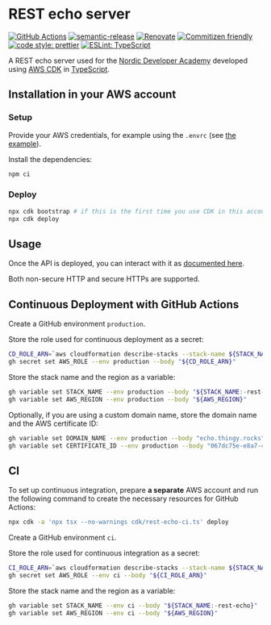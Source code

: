 # REST echo server

[![GitHub Actions](https://github.com/bifravst/rest-echo/workflows/Test%20and%20Release/badge.svg)](https://github.com/bifravst/rest-echo/actions/workflows/test-and-release.yaml)
[![semantic-release](https://img.shields.io/badge/%20%20%F0%9F%93%A6%F0%9F%9A%80-semantic--release-e10079.svg)](https://github.com/semantic-release/semantic-release)
[![Renovate](https://img.shields.io/badge/renovate-enabled-brightgreen.svg)](https://renovatebot.com)
[![Commitizen friendly](https://img.shields.io/badge/commitizen-friendly-brightgreen.svg)](http://commitizen.github.io/cz-cli/)
[![code style: prettier](https://img.shields.io/badge/code_style-prettier-ff69b4.svg)](https://github.com/prettier/prettier/)
[![ESLint: TypeScript](https://img.shields.io/badge/ESLint-TypeScript-blue.svg)](https://github.com/typescript-eslint/typescript-eslint)

A REST echo server used for the
[Nordic Developer Academy](https://academy.nordicsemi.com/) developed using
[AWS CDK](https://aws.amazon.com/cdk) in
[TypeScript](https://www.typescriptlang.org/).

## Installation in your AWS account

### Setup

Provide your AWS credentials, for example using the `.envrc` (see
[the example](.envrc.example)).

Install the dependencies:

```bash
npm ci
```

### Deploy

```bash
npx cdk bootstrap # if this is the first time you use CDK in this account
npx cdk deploy
```

## Usage

Once the API is deployed, you can interact with it as
[documented here](./features/REST-echo-API.feature.md).

Both non-secure HTTP and secure HTTPs are supported.

## Continuous Deployment with GitHub Actions

Create a GitHub environment `production`.

Store the role used for continuous deployment as a secret:

```bash
CD_ROLE_ARN=`aws cloudformation describe-stacks --stack-name ${STACK_NAME:-rest-echo} | jq -r '.Stacks[0].Outputs[] | select(.OutputKey == "cdRoleArn") | .OutputValue'`
gh secret set AWS_ROLE --env production --body "${CD_ROLE_ARN}"
```

Store the stack name and the region as a variable:

```bash
gh variable set STACK_NAME --env production --body "${STACK_NAME:-rest-echo}"
gh variable set AWS_REGION --env production --body "${AWS_REGION}"
```

Optionally, if you are using a custom domain name, store the domain name and the
AWS certificate ID:

```bash
gh variable set DOMAIN_NAME --env production --body "echo.thingy.rocks"
gh variable set CERTIFICATE_ID --env production --body "067dc75e-e8a7-4a28-aaa8-ff26f43f639c"
```

## CI

To set up continuous integration, prepare **a separate** AWS account and run the
following command to create the necessary resources for GitHub Actions:

```bash
npx cdk -a 'npx tsx --no-warnings cdk/rest-echo-ci.ts' deploy
```

Create a GitHub environment `ci`.

Store the role used for continuous integration as a secret:

```bash
CI_ROLE_ARN=`aws cloudformation describe-stacks --stack-name ${STACK_NAME:-rest-echo}-ci | jq -r '.Stacks[0].Outputs[] | select(.OutputKey == "roleArn") | .OutputValue'`
gh secret set AWS_ROLE --env ci --body "${CI_ROLE_ARN}"
```

Store the stack name and the region as a variable:

```bash
gh variable set STACK_NAME --env ci --body "${STACK_NAME:-rest-echo}"
gh variable set AWS_REGION --env ci --body "${AWS_REGION}"
```
